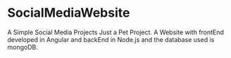 # SocialMediaWebsite
A Simple Social Media Projects
Just a Pet Project.
A Website with frontEnd developed in Angular and backEnd in Node.js and the database used is mongoDB.
